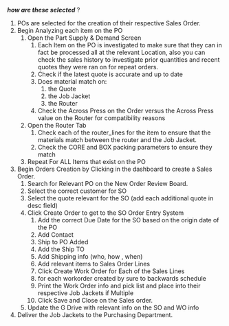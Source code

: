 
***how are these selected*** ?

1. POs are selected for the creation of their respective Sales Order. 
2. Begin Analyzing each item on the PO
	1. Open the Part Supply & Demand Screen
		1. Each Item on the PO is investigated to make sure that they can in fact be processed all at the relevant Location, also you can check the sales history to investigate prior quantities and recent quotes they were ran on for repeat orders.
		2. Check if the latest quote is accurate and up to date
		3. Does material match on:
			1. the Quote
			2. the Job Jacket
			3. the Router
		4. Check the Across Press on the Order versus the Across Press value on the Router for compatibility reasons
	2. Open the Router Tab
		1. Check each of the router_lines for the item to ensure that the materials match between the router  and the Job Jacket.
		2.  Check the CORE and BOX packing parameters to ensure they match 
	3. Repeat For ALL Items that exist on the PO
3. Begin Orders Creation by Clicking in the dashboard to create a Sales Order.
	1. Search for Relevant PO on the New Order Review Board.
	2. Select the correct customer for SO
	3. Select the quote relevant for the SO (add each additional quote in desc field)
	4. Click Create Order to get to the SO Order Entry System
		1. Add the correct Due Date for the SO based on the origin date of the PO
		2. Add Contact
		3. Ship to PO Added
		4. Add the Ship TO
		5. Add Shipping info (who, how , when)
		6. Add relevant items to Sales Order Lines
		7. Click Create Work Order for Each of the Sales Lines
		8. for each workorder created by sure to backwards schedule
		9. Print the Work Order info and pick list and place into their respective Job Jackets if Multiple
		10. Click Save and Close on the Sales order.
	5. Update the G Drive with relevant info on the SO and WO info
4. Deliver the Job Jackets to the Purchasing Department.